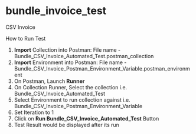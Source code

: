 # bundle_invoice_test
CSV Invoice

How to Run Test

1. **Import** Collection into Postman: File name - Bundle_CSV_Invoice_Automated_Test.postman_collection
2. **Import** Environment into Postman: File name - Bundle_CSV_Invoice_Postman_Environment_Variable.postman_environment
3. On Postman, Launch **Runner**
4. On Collection Runner, Select the collection i.e. Bundle_CSV_Invoice_Automated_Test
5. Select Environment to run collection against i.e. Bundle_CSV_Invoice_Postman_Environment_Variable
6. Set Iteration to 1
7. Click on **Run Bundle_CSV_Invoice_Automated_Test** Button
8. Test Result would be displayed after its run

